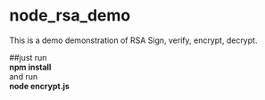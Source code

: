 # node_rsa_demo
This is a demo demonstration of RSA Sign, verify, encrypt, decrypt.

##just run   
**npm install**  
and run   
**node encrypt.js**
